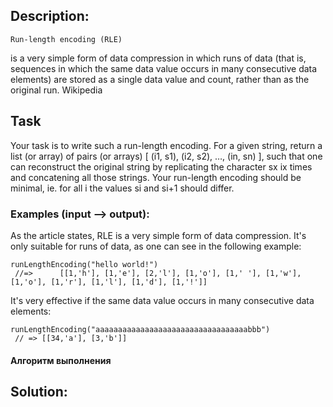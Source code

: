 ## Description:
```
Run-length encoding (RLE)
```
is a very simple form of data compression in which runs of data (that is, sequences in which the same data value occurs in many consecutive data elements) are stored as a single data value and count, rather than as the original run. Wikipedia

## Task
Your task is to write such a run-length encoding. For a given string, return a list (or array) of pairs (or arrays) [ (i1, s1), (i2, s2), …, (in, sn) ], such that one can reconstruct the original string by replicating the character sx ix times and concatening all those strings. Your run-length encoding should be minimal, ie. for all i the values si and si+1 should differ.


### Examples (input --> output):
As the article states, RLE is a very simple form of data compression. It's only suitable for runs of data, as one can see in the following example:

```
runLengthEncoding("hello world!")
 //=>      [[1,'h'], [1,'e'], [2,'l'], [1,'o'], [1,' '], [1,'w'], [1,'o'], [1,'r'], [1,'l'], [1,'d'], [1,'!']]
```

It's very effective if the same data value occurs in many consecutive data elements:
```
runLengthEncoding("aaaaaaaaaaaaaaaaaaaaaaaaaaaaaaaaaabbb")
 // => [[34,'a'], [3,'b']]
 ```

#### Алгоритм выполнения



## Solution:

```javascript

```
